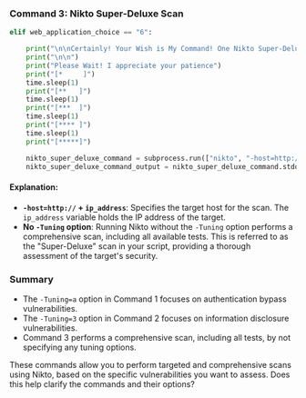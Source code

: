 


### Command 3: Nikto Super-Deluxe Scan
```python
elif web_application_choice == "6":

    print("\n\nCertainly! Your Wish is My Command! One Nikto Super-Deluxe Scan coming right up!\n\n")
    print("\n\n")
    print("Please Wait! I appreciate your patience")
    print("[*     ]")
    time.sleep(1)
    print("[**   ]")
    time.sleep(1)
    print("[***  ]")
    time.sleep(1)
    print("[**** ]")
    time.sleep(1)
    print("[*****]")

    nikto_super_deluxe_command = subprocess.run(["nikto", "-host=http://" + ip_address])
    nikto_super_deluxe_command_output = nikto_super_deluxe_command.stdout
```

#### Explanation:
- **`-host=http://` + `ip_address`**: Specifies the target host for the scan. The `ip_address` variable holds the IP address of the target.
- **No `-Tuning` option**: Running Nikto without the `-Tuning` option performs a comprehensive scan, including all available tests. This is referred to as the "Super-Deluxe" scan in your script, providing a thorough assessment of the target's security.

### Summary
- The `-Tuning=a` option in Command 1 focuses on authentication bypass vulnerabilities.
- The `-Tuning=3` option in Command 2 focuses on information disclosure vulnerabilities.
- Command 3 performs a comprehensive scan, including all tests, by not specifying any tuning options.

These commands allow you to perform targeted and comprehensive scans using Nikto, based on the specific vulnerabilities you want to assess. Does this help clarify the commands and their options?